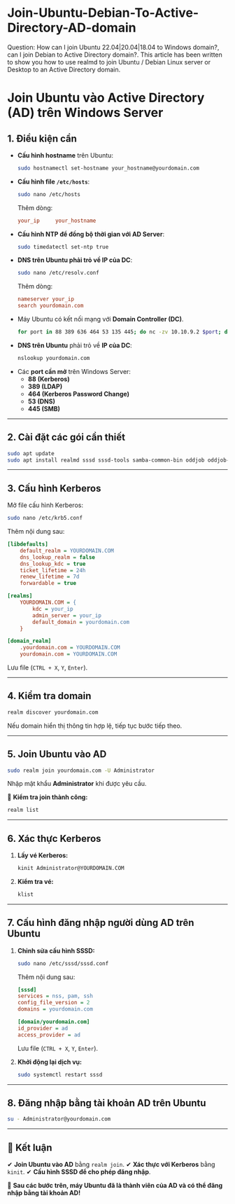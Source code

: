 # Join-Ubuntu-Debian-To-Active-Directory-AD-domain
Question: How can I join Ubuntu 22.04|20.04|18.04 to Windows domain?, can I join Debian to Active Directory domain?. This article has been written to show you how to use realmd to join Ubuntu / Debian Linux server or Desktop to an Active Directory domain.

# Join Ubuntu vào Active Directory (AD) trên Windows Server

## **1. Điều kiện cần**
- **Cấu hình hostname** trên Ubuntu:
  ```bash
  sudo hostnamectl set-hostname your_hostname@yourdomain.com
  ```
- **Cấu hình file `/etc/hosts`**:
  ```bash
  sudo nano /etc/hosts
  ```
  Thêm dòng:
  ```ini
  your_ip     your_hostname
  ```
- **Cấu hình NTP để đồng bộ thời gian với AD Server**:
  ```bash
  sudo timedatectl set-ntp true
  ```
- **DNS trên Ubuntu phải trỏ về IP của DC**:
  ```bash
  sudo nano /etc/resolv.conf
  ```
  Thêm dòng:
  ```ini
  nameserver your_ip
  search yourdomain.com
  ```
- Máy Ubuntu có kết nối mạng với **Domain Controller (DC)**.
  ```bash
  for port in 88 389 636 464 53 135 445; do nc -zv 10.10.9.2 $port; done
  ```
- **DNS trên Ubuntu** phải trỏ về **IP của DC**:
  ```bash
  nslookup yourdomain.com
  ```
- Các **port cần mở** trên Windows Server:
  - **88 (Kerberos)**
  - **389 (LDAP)**
  - **464 (Kerberos Password Change)**
  - **53 (DNS)**
  - **445 (SMB)**

---

## **2. Cài đặt các gói cần thiết**
```bash
sudo apt update
sudo apt install realmd sssd sssd-tools samba-common-bin oddjob oddjob-mkhomedir adcli krb5-user libpam-krb5 -y
```

---

## **3. Cấu hình Kerberos**
Mở file cấu hình Kerberos:
```bash
sudo nano /etc/krb5.conf
```
Thêm nội dung sau:
```ini
[libdefaults]
    default_realm = YOURDOMAIN.COM
    dns_lookup_realm = false
    dns_lookup_kdc = true
    ticket_lifetime = 24h
    renew_lifetime = 7d
    forwardable = true

[realms]
    YOURDOMAIN.COM = {
        kdc = your_ip
        admin_server = your_ip
        default_domain = yourdomain.com
    }

[domain_realm]
    .yourdomain.com = YOURDOMAIN.COM
    yourdomain.com = YOURDOMAIN.COM
```
Lưu file (`CTRL + X`, `Y`, `Enter`).

---

## **4. Kiểm tra domain**
```bash
realm discover yourdomain.com
```
Nếu domain hiển thị thông tin hợp lệ, tiếp tục bước tiếp theo.

---

## **5. Join Ubuntu vào AD**
```bash
sudo realm join yourdomain.com -U Administrator
```
Nhập mật khẩu **Administrator** khi được yêu cầu.

🔹 **Kiểm tra join thành công:**
```bash
realm list
```

---

## **6. Xác thực Kerberos**
1. **Lấy vé Kerberos:**
   ```bash
   kinit Administrator@YOURDOMAIN.COM
   ```
2. **Kiểm tra vé:**
   ```bash
   klist
   ```

---

## **7. Cấu hình đăng nhập người dùng AD trên Ubuntu**
1. **Chỉnh sửa cấu hình SSSD:**
   ```bash
   sudo nano /etc/sssd/sssd.conf
   ```
   Thêm nội dung sau:
   ```ini
   [sssd]
   services = nss, pam, ssh
   config_file_version = 2
   domains = yourdomain.com

   [domain/yourdomain.com]
   id_provider = ad
   access_provider = ad
   ```
   Lưu file (`CTRL + X`, `Y`, `Enter`).

2. **Khởi động lại dịch vụ:**
   ```bash
   sudo systemctl restart sssd
   ```

---

## **8. Đăng nhập bằng tài khoản AD trên Ubuntu**
```bash
su - Administrator@yourdomain.com
```

---

## **📌 Kết luận**
✔ **Join Ubuntu vào AD** bằng `realm join`.
✔ **Xác thực với Kerberos** bằng `kinit`.
✔ **Cấu hình SSSD để cho phép đăng nhập**.

🚀 **Sau các bước trên, máy Ubuntu đã là thành viên của AD và có thể đăng nhập bằng tài khoản AD!**


